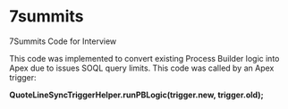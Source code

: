 # 7summits
7Summits Code for Interview

This code was implemented to convert existing Process Builder logic into Apex due to issues SOQL query limits.  This code was called by an Apex trigger:

  <strong>QuoteLineSyncTriggerHelper.runPBLogic(trigger.new, trigger.old); </strong>
